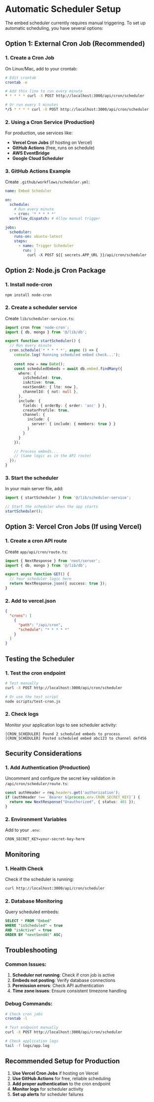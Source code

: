 # Automatic Scheduler Setup

The embed scheduler currently requires manual triggering. To set up automatic scheduling, you have several options:

## Option 1: External Cron Job (Recommended)

### 1. Create a Cron Job

On Linux/Mac, add to your crontab:
```bash
# Edit crontab
crontab -e

# Add this line to run every minute
* * * * * curl -X POST http://localhost:3000/api/cron/scheduler

# Or run every 5 minutes
*/5 * * * * curl -X POST http://localhost:3000/api/cron/scheduler
```

### 2. Using a Cron Service (Production)

For production, use services like:
- **Vercel Cron Jobs** (if hosting on Vercel)
- **GitHub Actions** (free, runs on schedule)
- **AWS EventBridge**
- **Google Cloud Scheduler**

### 3. GitHub Actions Example

Create `.github/workflows/scheduler.yml`:
```yaml
name: Embed Scheduler

on:
  schedule:
    # Run every minute
    - cron: '* * * * *'
  workflow_dispatch: # Allow manual trigger

jobs:
  scheduler:
    runs-on: ubuntu-latest
    steps:
      - name: Trigger Scheduler
        run: |
          curl -X POST ${{ secrets.APP_URL }}/api/cron/scheduler
```

## Option 2: Node.js Cron Package

### 1. Install node-cron
```bash
npm install node-cron
```

### 2. Create a scheduler service
Create `lib/scheduler-service.ts`:
```typescript
import cron from 'node-cron';
import { db, mongo } from '@/lib/db';

export function startScheduler() {
  // Run every minute
  cron.schedule('* * * * *', async () => {
    console.log('Running scheduled embed check...');
    
    const now = new Date();
    const scheduledEmbeds = await db.embed.findMany({
      where: {
        isScheduled: true,
        isActive: true,
        nextSendAt: { lte: now },
        channelId: { not: null },
      },
      include: {
        fields: { orderBy: { order: 'asc' } },
        creatorProfile: true,
        channel: {
          include: {
            server: { include: { members: true } }
          }
        }
      }
    });

    // Process embeds...
    // (Same logic as in the API route)
  });
}
```

### 3. Start the scheduler
In your main server file, add:
```typescript
import { startScheduler } from '@/lib/scheduler-service';

// Start the scheduler when the app starts
startScheduler();
```

## Option 3: Vercel Cron Jobs (If using Vercel)

### 1. Create a cron API route
Create `app/api/cron/route.ts`:
```typescript
import { NextResponse } from 'next/server';
import { db, mongo } from '@/lib/db';

export async function GET() {
  // Your scheduler logic here
  return NextResponse.json({ success: true });
}
```

### 2. Add to vercel.json
```json
{
  "crons": [
    {
      "path": "/api/cron",
      "schedule": "* * * * *"
    }
  ]
}
```

## Testing the Scheduler

### 1. Test the cron endpoint
```bash
# Test manually
curl -X POST http://localhost:3000/api/cron/scheduler

# Or use the test script
node scripts/test-cron.js
```

### 2. Check logs
Monitor your application logs to see scheduler activity:
```
[CRON_SCHEDULER] Found 2 scheduled embeds to process
[CRON_SCHEDULER] Posted scheduled embed abc123 to channel def456
```

## Security Considerations

### 1. Add Authentication (Production)
Uncomment and configure the secret key validation in `/api/cron/scheduler/route.ts`:
```typescript
const authHeader = req.headers.get('authorization');
if (authHeader !== `Bearer ${process.env.CRON_SECRET_KEY}`) {
  return new NextResponse("Unauthorized", { status: 401 });
}
```

### 2. Environment Variables
Add to your `.env`:
```
CRON_SECRET_KEY=your-secret-key-here
```

## Monitoring

### 1. Health Check
Check if the scheduler is running:
```bash
curl http://localhost:3000/api/cron/scheduler
```

### 2. Database Monitoring
Query scheduled embeds:
```sql
SELECT * FROM "Embed" 
WHERE "isScheduled" = true 
AND "isActive" = true 
ORDER BY "nextSendAt" ASC;
```

## Troubleshooting

### Common Issues:
1. **Scheduler not running**: Check if cron job is active
2. **Embeds not posting**: Verify database connections
3. **Permission errors**: Check API authentication
4. **Time zone issues**: Ensure consistent timezone handling

### Debug Commands:
```bash
# Check cron jobs
crontab -l

# Test endpoint manually
curl -X POST http://localhost:3000/api/cron/scheduler

# Check application logs
tail -f logs/app.log
```

## Recommended Setup for Production

1. **Use Vercel Cron Jobs** if hosting on Vercel
2. **Use GitHub Actions** for free, reliable scheduling
3. **Add proper authentication** to the cron endpoint
4. **Monitor logs** for scheduler activity
5. **Set up alerts** for scheduler failures

